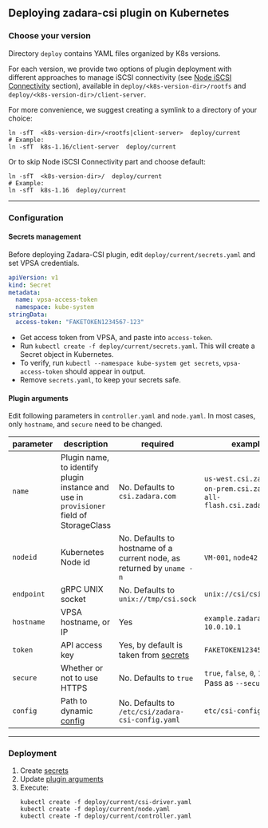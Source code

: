 ## Deploying zadara-csi plugin on Kubernetes

### Choose your version

Directory `deploy` contains YAML files organized by K8s versions.

For each version, we provide two options of plugin deployment with different approaches to manage iSCSI connectivity
(see [Node iSCSI Connectivity](README.md#node-iscsi-connectivity) section),
 available in `deploy/<k8s-version-dir>/rootfs` and `deploy/<k8s-version-dir>/client-server`.

For more convenience, we suggest creating a symlink to a directory of your choice:
```shell script
ln -sfT  <k8s-version-dir>/<rootfs|client-server>  deploy/current
# Example:
ln -sfT  k8s-1.16/client-server  deploy/current
```
Or to skip Node iSCSI Connectivity part and choose default:
```shell script
ln -sfT  <k8s-version-dir>/  deploy/current
# Example:
ln -sfT  k8s-1.16  deploy/current
```

---

### Configuration

#### Secrets management

Before deploying Zadara-CSI plugin, edit `deploy/current/secrets.yaml` and set VPSA credentials.

```yaml
apiVersion: v1
kind: Secret
metadata:
  name: vpsa-access-token
  namespace: kube-system
stringData:
  access-token: "FAKETOKEN1234567-123"
```

- Get access token from VPSA, and paste into `access-token`.
- Run `kubectl create -f deploy/current/secrets.yaml`. This will create a Secret object in Kubernetes.
- To verify, run `kubectl --namespace kube-system get secrets`, `vpsa-access-token` should appear in output.
- Remove `secrets.yaml`, to keep your secrets safe.

#### Plugin arguments

Edit following parameters in `controller.yaml` and `node.yaml`.
In most cases, only `hostname`, and `secure` need to be changed.

| parameter | description | required | examples |
|-----------|-----------|-----------|----------|
|`name` | Plugin name, to identify plugin instance and use in `provisioner` field of StorageClass  | No. Defaults to `csi.zadara.com` | `us-west.csi.zadara.com`, `on-prem.csi.zadara.com`, `all-flash.csi.zadara.com`
|`nodeid` | Kubernetes Node id | No. Defaults to hostname of a current node, as returned by `uname -n` | `VM-001`, `node42`
| `endpoint` | gRPC UNIX socket | No. Defaults to `unix://tmp/csi.sock` | `unix://csi/csi.sock`
| `hostname` | VPSA hostname, or IP  | Yes | `example.zadaravpsa.com`, `10.0.10.1`
| `token` | API access key | Yes, by default is taken from [secrets](#secrets-management) | `FAKETOKEN1234567-123`
| `secure` | Whether or not to use HTTPS | No. Defaults to `true` | `true`, `false`, `0`, `1`. <br>Pass as `--secure=false`
| `config` | Path to dynamic [config](README.md#extended-configuration) | No. Defaults to `/etc/csi/zadara-csi-config.yaml` | `etc/csi-config.yaml`

---

### Deployment

1. Create [secrets](#secrets-management)
2. Update [plugin arguments](#plugin-arguments)
3. Execute:
    ```
    kubectl create -f deploy/current/csi-driver.yaml
    kubectl create -f deploy/current/node.yaml
    kubectl create -f deploy/current/controller.yaml
    ```
